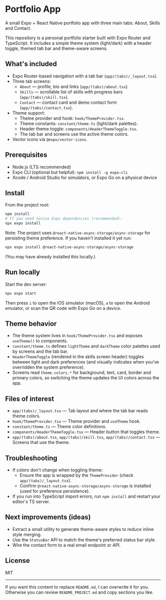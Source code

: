 # Portfolio App

A small Expo + React Native portfolio app with three main tabs: About, Skills and Contact.

This repository is a personal portfolio starter built with Expo Router and TypeScript. It includes a simple theme system (light/dark) with a header toggle, themed tab bar and theme-aware screens.

## What's included

- Expo Router-based navigation with a tab bar (`app/(tabs)/_layout.tsx`).
- Three tab screens:
  - `About` — profile, bio and links (`app/(tabs)/about.tsx`).
  - `Skills` — scrollable list of skills with progress bars (`app/(tabs)/skill.tsx`).
  - `Contact` — contact card and demo contact form (`app/(tabs)/contact.tsx`).
- Theme support:
  - Theme provider and hook: `hook/ThemeProvider.tsx`.
  - Theme constants: `constant/theme.ts` (light/dark palettes).
  - Header theme toggle: `components/HeaderThemeToggle.tsx`.
  - The tab bar and screens use the active theme colors.
- Vector icons via `@expo/vector-icons`.

## Prerequisites

- Node.js (LTS recommended)
- Expo CLI (optional but helpful): `npm install -g expo-cli`
- Xcode / Android Studio for simulators, or Expo Go on a physical device

## Install

From the project root:

```zsh
npm install
# If you need native Expo dependencies (recommended):
npx expo install
```

Note: The project uses `@react-native-async-storage/async-storage` for persisting theme preference. If you haven't installed it yet run:

```zsh
npx expo install @react-native-async-storage/async-storage
```

(You may have already installed this locally.)

## Run locally

Start the dev server:

```zsh
npx expo start
```

Then press `i` to open the iOS simulator (macOS), `a` to open the Android emulator, or scan the QR code with Expo Go on a device.

## Theme behavior

- The theme system lives in `hook/ThemeProvider.tsx` and exposes `useTheme()` to components.
- `constant/theme.ts` defines `lightTheme` and `darkTheme` color palettes used by screens and the tab bar.
- `HeaderThemeToggle` (rendered in the skills screen header) toggles between light and dark preferences (and visually indicates when you’ve overridden the system preference).
- Screens read `theme.colors.*` for background, text, card, border and primary colors, so switching the theme updates the UI colors across the app.

## Files of interest

- `app/(tabs)/_layout.tsx` — Tab layout and where the tab bar reads theme colors.
- `hook/ThemeProvider.tsx` — Theme provider and `useTheme` hook.
- `constant/theme.ts` — Theme color definitions.
- `components/HeaderThemeToggle.tsx` — Header button that toggles theme.
- `app/(tabs)/about.tsx`, `app/(tabs)/skill.tsx`, `app/(tabs)/contact.tsx` — Screens that use the theme.

## Troubleshooting

- If colors don't change when toggling theme:
  - Ensure the app is wrapped by the `ThemeProvider` (check `app/(tabs)/_layout.tsx`).
  - Confirm `@react-native-async-storage/async-storage` is installed (used for preference persistence).
- If you run into TypeScript import errors, run `npm install` and restart your editor's TS server.

## Next improvements (ideas)

- Extract a small utility to generate theme-aware styles to reduce inline style merging.
- Use the `StatusBar` API to match the theme's preferred status bar style.
- Wire the contact form to a real email endpoint or API.

## License

MIT

---

If you want this content to replace `README.md`, I can overwrite it for you. Otherwise you can review `README_PROJECT.md` and copy sections you like.
